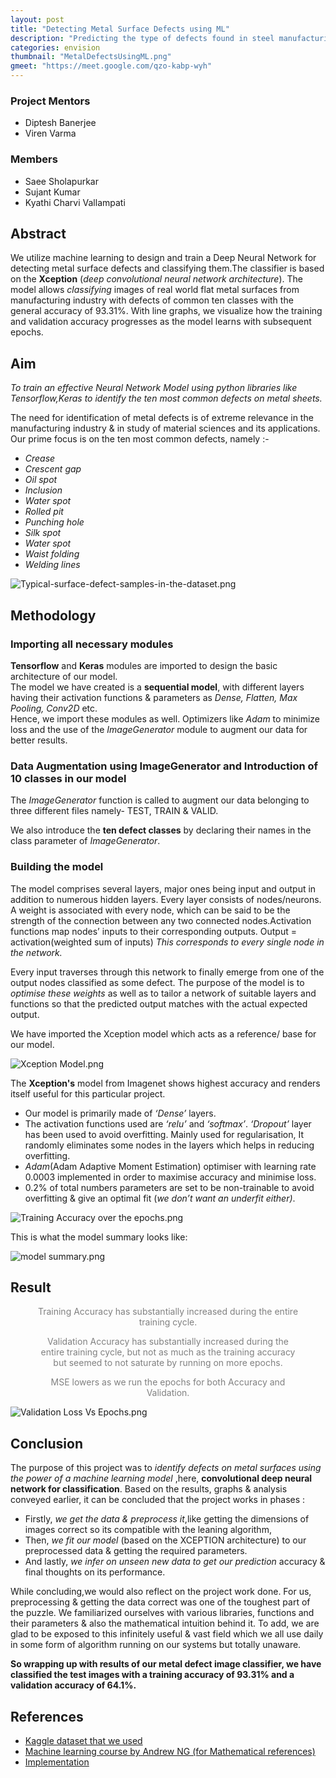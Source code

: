 ```yaml
---
layout: post
title: "Detecting Metal Surface Defects using ML"
description: "Predicting the type of defects found in steel manufacturing by making a Custom Convolutional Neural Network"
categories: envision
thumbnail: "MetalDefectsUsingML.png"
gmeet: "https://meet.google.com/qzo-kabp-wyh"
---
```


### Project Mentors
- Diptesh Banerjee
- Viren Varma

### Members
- Saee Sholapurkar
- Sujant Kumar
- Kyathi Charvi Vallampati

## Abstract
We utilize machine learning to design and train a Deep Neural Network for detecting metal surface defects and classifying them.The classifier is based on the **Xception** (*deep convolutional neural network architecture*). The model allows *classifying* images of real world flat metal surfaces from manufacturing industry with defects of common ten classes with the general accuracy of 93.31%. With line graphs, we visualize how the training and validation accuracy progresses as the model learns with subsequent epochs.

## Aim
*To train an effective Neural Network Model using python libraries like Tensorflow,Keras to identify the ten most common  defects on metal sheets.*

The need for identification of metal defects is of extreme relevance in the manufacturing industry & in study of material sciences and its applications. Our prime focus is on the ten most common defects, namely :-
- *Crease*           
- *Crescent gap*
- *Oil spot*
- *Inclusion*
- *Water spot*
- *Rolled pit*
- *Punching hole*
- *Silk spot*
- *Water spot*
- *Waist folding*
- *Welding lines*

![Typical-surface-defect-samples-in-the-dataset.png](/virtual-expo/assets/img/envision/piston/Typical-surface-defect-samples-in-the-dataset.png)

## Methodology

### Importing all necessary modules
**Tensorflow** and **Keras** modules are imported to design the basic architecture of our model.<br>The model we have created is a **sequential model**, with different layers having their activation functions & parameters as *Dense, Flatten, Max Pooling, Conv2D* etc.<br>Hence, we import these modules as well. Optimizers like *Adam* to minimize loss and the use of the *ImageGenerator* module to augment our data for better results.

### Data Augmentation using ImageGenerator and Introduction of 10 classes in our model
The *ImageGenerator* function is called to augment our data belonging to three different files namely- TEST, TRAIN & VALID.

We also introduce the **ten defect classes** by declaring their names in the class parameter of *ImageGenerator*.

### Building the model

The model comprises several layers, major ones being input and output in addition to numerous hidden layers. Every layer consists of nodes/neurons. A weight is associated with every node, which can be said to be the strength of the connection between any two connected nodes.Activation functions map nodes’ inputs to their corresponding outputs.
Output = activation(weighted sum of inputs)
*This corresponds to every single node in the network.*

Every input traverses through this network to finally emerge from one of the output nodes classified as some defect. The purpose of the model is to *optimise these weights* as well as to tailor a network of suitable layers and functions so that the predicted output matches with the actual expected output.

We have imported the Xception model which acts as a reference/ base for our model.

![Xception Model.png](/virtual-expo/assets/img/envision/piston/Xception-Model.png)

The **Xception's** model from Imagenet shows highest accuracy and renders itself  useful for this particular project. <br>
- Our model is primarily made of *‘Dense’* layers.
- The activation functions used are *‘relu’* and *‘softmax’*.
 *‘Dropout’* layer has been used to avoid overfitting. Mainly used for regularisation, It randomly eliminates some nodes in the layers which helps in reducing overfitting. 
 - *Adam*(Adam Adaptive Moment Estimation) optimiser with learning rate 0.0003 implemented in order to maximise accuracy and minimise loss.
- 0.2% of total numbers parameters are set to be non-trainable to avoid overfitting & give an optimal fit (*we don’t want an underfit either)*.

![Training Accuracy over the epochs.png](/virtual-expo/assets/img/envision/piston/metal-defects-ml-3.png)

This is what the model summary looks like:

![model summary.png](/virtual-expo/assets/img/envision/piston/metal-defects-ml-1.png)

## Result

<figure class="image" style="text-align: center; color: gray;"><img src="/virtual-expo/assets/img/envision/piston/metal-defects-ml-2.png" alt="">Training Accuracy has substantially increased during the entire training cycle.</figure>

<figure class="image" style="text-align: center; color: gray;"><img src="/virtual-expo/assets/img/envision/piston/Validation-Accuracy-Vs-Epochs.png" alt="">Validation Accuracy has substantially increased during the entire training cycle, but not as much as the training accuracy but seemed to not saturate by running on more epochs.</figure>

<figure class="image" style="text-align: center; color: gray;"><img src="/virtual-expo/assets/img/envision/piston/MSE-Vs-Epoch.png" alt="">MSE lowers as we run the epochs for both Accuracy and Validation.</figure>

![Validation Loss Vs Epochs.png](/virtual-expo/assets/img/envision/piston/Validation-Loss-Vs-Epochs.png)


## Conclusion
The purpose of this project was to *identify defects on metal surfaces using the power of a machine learning model* ,here, **convolutional deep neural network for classification**. Based on the results, graphs & analysis conveyed earlier, it can be concluded that the project works in phases :

- Firstly, *we get the data & preprocess it*,like getting the dimensions of images correct so its compatible with the leaning algorithm, 
- Then, *we fit our model* (based on the XCEPTION architecture) to our preprocessed data & getting the required parameters.
- And lastly, *we infer on unseen new data to get our prediction* accuracy & final thoughts on its performance.

While concluding,we would also reflect on the project work done. For us, preprocessing & getting the data correct was one of the toughest part of the puzzle. We familiarized ourselves with various libraries, functions and their parameters & also the mathematical intuition behind it. To add, we are glad to be exposed to this infinitely useful & vast field which we all use daily in some form of algorithm running on our systems but totally unaware. 

**So wrapping up with results of our metal defect image classifier, we have classified the test images with a training accuracy of 93.31% and a validation accuracy of 64.1%.**


## References
- [Kaggle dataset that we used](https://www.kaggle.com/zhangyunsheng/defects-class-and-location?select=images)
- [Machine learning course by Andrew NG (for Mathematical references)](https://www.youtube.com/watch?v=PPLop4L2eGk&list=PLLssT5z_DsK-h9vYZkQkYNWcItqhlRJLN)
- [Implementation](https://www.youtube.com/watch?v=tDaGT4N4aCA&list=PLZbbT5o_s2xrwRnXk_yCPtnqqo4_u2YGL)
